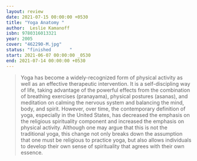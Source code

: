 ```yaml
---
layout: review
date: 2021-07-15 00:00:00 +0530
title: "Yoga Anatomy "
author:  Leslie Kamanoff
isbn: 9780316013321
year: 2005
cover: "462290-M.jpg"
status: "finished       "
start: 2021-06-07 00:00:00 _0530
end: 2021-07-14 00:00:00 +0530
---
```

>Yoga has become a widely-recognized form of physical activity as well as an effective therapeutic intervention. It is a self-discipling way of life, taking advantage of the powerful effects from the combination of breathing exercises (pranayama), physical postures (asanas), and meditation on calming the nervous system and balancing the mind, body, and spirit. 
>However, over time, the contemporary definition of yoga, especially in the United States, has decreased the emphasis on the religious spirituality component and increased the emphasis on physical activity. Although one may argue that this is not the traditional yoga, this change not only breaks down the assumption that one must be religious to practice yoga, but also allows individuals to develop their own sense of spirituality that agrees with their own essence.